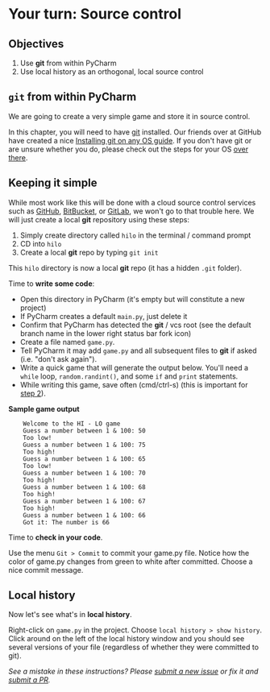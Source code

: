 # Your turn: Source control

## Objectives

1. Use **git** from within PyCharm
2. Use local history as an orthogonal, local source control 


## `git` from within PyCharm

We are going to create a very simple game and store it in source control.

In this chapter, you will need to have [git](https://github.com/git-guides/#what-is-git) installed. 
Our friends over at GitHub have created a nice 
[Installing git on any OS guide](https://github.com/git-guides/install-git). If you don't have git or are
unsure whether you do, please check out the steps for your OS [over there](https://github.com/git-guides/install-git).

## Keeping it simple

While most work like this will be done with a cloud source control services such as 
[GitHub](https://github.com), [BitBucket](https://bitbucket.org/), or [GitLab](https://about.gitlab.com/),
we won't go to that trouble here. We will just create a local **git** repository using these steps:

1. Simply create directory called `hilo` in the terminal / command prompt
2. CD into `hilo`
3. Create a local **git** repo by typing `git init`

This `hilo` directory is now a local **git** repo (it has a hidden `.git` folder).

Time to **write some code**:

* Open this directory in PyCharm (it's empty but will constitute a new project)
* If PyCharm creates a default `main.py`, just delete it
* Confirm that PyCharm has detected the **git** / vcs root (see the default branch name in the lower right status bar fork icon)
* Create a file named `game.py`. 
* Tell PyCharm it may add `game.py` and all subsequent files to **git** if asked (i.e. "don't ask again").
* Write a quick game that will generate the output below. You'll need a `while` loop, `random.randint()`, and some `if` and `print` statements.  
* While writing this game, save often (cmd/ctrl-s) (this is important for [step 2](#local-history)).

 **Sample game output**
 
```
    Welcome to the HI - LO game
    Guess a number between 1 & 100: 50
    Too low!
    Guess a number between 1 & 100: 75
    Too high!
    Guess a number between 1 & 100: 65
    Too low!
    Guess a number between 1 & 100: 70
    Too high!
    Guess a number between 1 & 100: 68
    Too high!
    Guess a number between 1 & 100: 67
    Too high!
    Guess a number between 1 & 100: 66
    Got it: The number is 66
```

Time to **check in your code**.

Use the menu `Git > Commit` to commit your game.py file. Notice how the color of game.py changes from 
green to white after committed. Choose a nice commit message.

## Local history

Now let's see what's in **local history**.

Right-click on `game.py` in the project. Choose `local history > show history`. 
Click around on the left of the local history window and you should see several versions of your file 
(regardless of whether they were committed to git).

*See a mistake in these instructions? Please 
[submit a new issue](https://github.com/talkpython/mastering-pycharm-course/issues) or fix it and 
[submit a PR](https://github.com/talkpython/mastering-pycharm-course/pulls).*